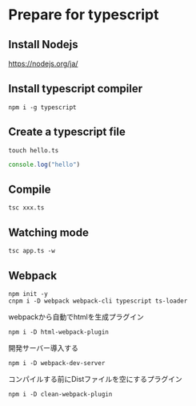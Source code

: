 # Prepare for typescript

## Install Nodejs

<https://nodejs.org/ja/>

## Install typescript compiler

```
npm i -g typescript
```

## Create a typescript file

```
touch hello.ts
```

```ts
console.log("hello")
```

## Compile

```
tsc xxx.ts
```

## Watching mode

``` 
tsc app.ts -w
```

## Webpack
```
npm init -y
cnpm i -D webpack webpack-cli typescript ts-loader 
```
webpackから自動でhtmlを生成プラグイン
```
npm i -D html-webpack-plugin
```
開発サーバー導入する
```
npm i -D webpack-dev-server
```

コンパイルする前にDistファイルを空にするプラグイン
```
npm i -D clean-webpack-plugin
```